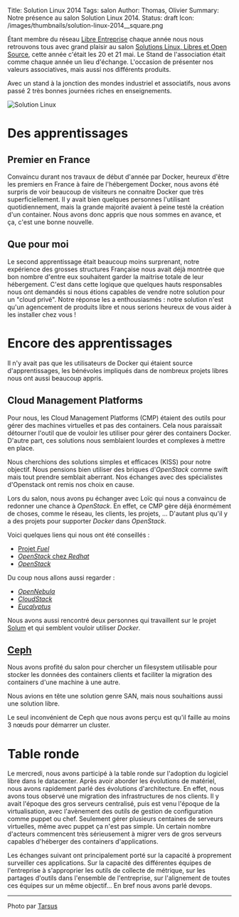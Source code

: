 Title: Solution Linux 2014
Tags: salon
Author: Thomas, Olivier
Summary: Notre présence au salon Solution Linux 2014.
Status: draft
Icon: /images/thumbnails/solution-linux-2014__square.png

Étant membre du réseau [Libre Entreprise](http://www.libre-entreprise.org/) chaque année nous nous retrouvons tous avec grand plaisir au salon [Solutions Linux, Libres et Open Source](http://www.solutionslinux.fr/), cette année c'était les 20 et 21 mai. Le Stand de l'association était comme chaque année un lieu d'échange. L'occasion de présenter nos valeurs associatives, mais aussi nos différents produits. 

Avec un stand à la jonction des mondes industriel et associatifs, nous avons passé 2 très bonnes journées riches en enseignements.

![Solution Linux]({filename}/images/solution-linux-2014.png)


# Des apprentissages  


## Premier en France
Convaincu durant nos travaux de début d'année par Docker, heureux d'être les premiers en France à faire de l'hébergement Docker, nous avons été surpris de voir beaucoup de visiteurs ne connaitre Docker que très superficiellement. Il y avait bien quelques personnes l'utilisant quotidiennement, mais la grande majorité avaient à peine testé la création d'un container. Nous avons donc appris que nous sommes en avance, et ça, c'est une bonne nouvelle.


## Que pour moi
Le second apprentissage était beaucoup moins surprenant, notre expérience des grosses structures Française nous avait déjà montrée que bon nombre d'entre eux souhaitent garder la maitrise totale de leur hébergement. C'est dans cette logique que quelques hauts responsables nous ont demandés si nous étions capables de vendre notre solution pour un "cloud privé". Notre réponse les a enthousiasmés : notre solution n'est qu'un agencement de produits libre et nous serions heureux de vous aider à les installer chez vous !


# Encore des apprentissages  

Il n'y avait pas que les utilisateurs de Docker qui étaient source d'apprentissages, les bénévoles impliqués dans de nombreux projets libres nous ont aussi beaucoup appris.

## Cloud Management Platforms

Pour nous, les Cloud Management Platforms (CMP) étaient des outils pour gérer des machines virtuelles et pas des containers. Cela nous paraissait détourner l'outil que de vouloir les utiliser pour gérer des containers Docker. D'autre part, ces solutions nous semblaient lourdes et complexes à mettre en place.

Nous cherchions des solutions simples et efficaces (KISS) pour notre objectif. Nous pensions bien utiliser des briques d'*OpenStack* comme swift mais tout prendre semblait aberrant. Nos échanges avec des spécialistes d'Openstack ont remis nos choix en cause.

Lors du salon, nous avons pu échanger avec Loïc qui nous a convaincu de redonner une chance à *OpenStack*. En effet, ce CMP gère déjà énormément de choses, comme le réseau, les clients, les projets, ... D'autant plus qu'il y a des projets pour supporter *Docker* dans *OpenStack*.

Voici quelques liens qui nous ont été conseillés :

- [Projet *Fuel*](http://software.mirantis.com/key-related-openstack-projects/project-fuel/)
- [*OpenStack* chez *Redhat*](http://openstack.redhat.com/)
- [*OpenStack*](https://www.openstack.org/)

Du coup nous allons aussi regarder :

- [*OpenNebula*](http://opennebula.org/)
- [*CloudStack*](http://cloudstack.apache.org/)
- [*Eucalyptus*](https://www.eucalyptus.com/)

Nous avons aussi rencontré deux personnes qui travaillent sur le projet [Solum](https://wiki.openstack.org/wiki/Solum) et qui semblent vouloir utiliser *Docker*.


## [Ceph](http://ceph.com/)

Nous avons profité du salon pour chercher un filesystem utilisable pour stocker les données des containers clients et faciliter la migration des containers d'une machine à une autre.

Nous avions en tête une solution genre SAN, mais nous souhaitions aussi une solution libre. 

Le seul inconvénient de Ceph que nous avons perçu est qu'il faille au moins 3 nœuds pour démarrer un cluster.

# Table ronde

Le mercredi, nous avons participé à la table ronde sur l'adoption du logiciel libre dans le datacenter. Après avoir aborder les évolutions de matériel, nous avons rapidement parlé des évolutions d'architecture. En effet, nous avons tous observé une migration des infrastructures de nos clients. Il y avait l'époque des gros serveurs centralisé, puis est venu l'époque de la virtualisation, avec l'avènement des outils de gestion de configuration comme puppet ou chef. Seulement gérer plusieurs centaines de serveurs virtuelles, même avec puppet ça n'est pas simple. Un certain nombre d'acteurs commencent très sérieusement à migrer vers de gros serveurs capables d'héberger des containers d'applications.

Les échanges suivant ont principalement porté sur la capacité à proprement surveiller ces applications. Sur la capacité des différentes équipes de l'entreprise à s'approprier les outils de collecte de métrique, sur les partages d'outils dans l'ensemble de l'entreprise, sur l'alignement de toutes ces équipes sur un même objectif... En bref nous avons parlé devops.

---
Photo par [Tarsus](http://www.solutionslinux.fr/)


